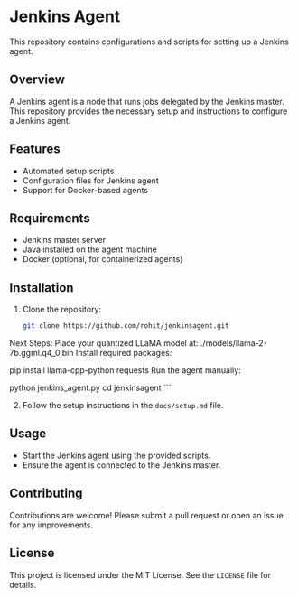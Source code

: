 # Jenkins Agent

This repository contains configurations and scripts for setting up a Jenkins agent.

## Overview

A Jenkins agent is a node that runs jobs delegated by the Jenkins master. This repository provides the necessary setup and instructions to configure a Jenkins agent.

## Features

- Automated setup scripts
- Configuration files for Jenkins agent
- Support for Docker-based agents

## Requirements

- Jenkins master server
- Java installed on the agent machine
- Docker (optional, for containerized agents)

## Installation

1. Clone the repository:
    ```bash
    git clone https://github.com/rohit/jenkinsagent.git
Next Steps:
Place your quantized LLaMA model at:
./models/llama-2-7b.ggml.q4_0.bin
Install required packages:

pip install llama-cpp-python requests
Run the agent manually:

python jenkins_agent.py
    cd jenkinsagent
    ```

2. Follow the setup instructions in the `docs/setup.md` file.

## Usage

- Start the Jenkins agent using the provided scripts.
- Ensure the agent is connected to the Jenkins master.

## Contributing

Contributions are welcome! Please submit a pull request or open an issue for any improvements.

## License

This project is licensed under the MIT License. See the `LICENSE` file for details.